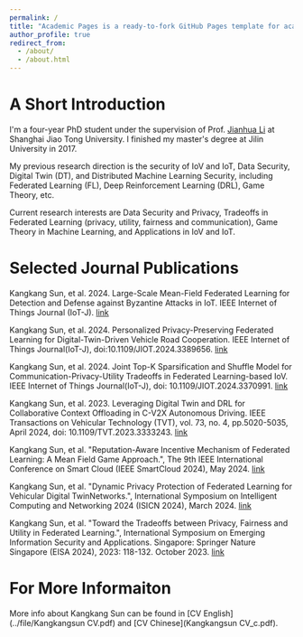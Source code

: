 ```yaml
---
permalink: /
title: "Academic Pages is a ready-to-fork GitHub Pages template for academic personal websites"
author_profile: true
redirect_from: 
  - /about/
  - /about.html
---
```


# A Short Introduction
I'm a four-year PhD student under the supervision of Prof. [Jianhua Li](https://infosec.sjtu.edu.cn/TeamDetail.aspx?id=9) at Shanghai Jiao Tong University. I finished my master's degree at Jilin University in 2017.

My previous research direction is the security of IoV and IoT, Data Security, Digital Twin (DT), and Distributed Machine Learning Security, including Federated Learning (FL), Deep Reinforcement Learning (DRL), Game Theory, etc.

Current research interests are Data Security and Privacy, Tradeoffs in Federated Learning (privacy, utility, fairness and communication), Game Theory in Machine Learning, and Applications in IoV and IoT.

# Selected Journal Publications

Kangkang Sun, et al. 2024. Large-Scale Mean-Field Federated Learning for Detection and Defense against Byzantine Attacks in IoT. IEEE Internet of Things Journal (IoT-J). [link](https://ieeexplore.ieee.org/document/10638812/)

Kangkang Sun, et al. 2024. Personalized Privacy-Preserving Federated Learning for Digital-Twin-Driven Vehicle Road Cooperation. IEEE Internet of Things Journal(IoT-J), doi:10.1109/JIOT.2024.3389656. [link](https://ieeexplore.ieee.org/document/10517764)

Kangkang Sun, et al. 2024. Joint Top-K Sparsification and Shuffle Model for Communication-Privacy-Utility Tradeoffs in Federated Learning-based IoV. IEEE Internet of Things Journal(IoT-J), doi: 10.1109/JIOT.2024.3370991. [link](https://ieeexplore.ieee.org/document/10478294)

Kangkang Sun, et al. 2023. Leveraging Digital Twin and DRL for Collaborative Context Offloading in C-V2X Autonomous Driving. IEEE Transactions on Vehicular Technology (TVT), vol. 73, no. 4, pp.5020-5035, April 2024, doi: 10.1109/TVT.2023.3333243. [link](https://ieeexplore.ieee.org/document/10319104)

Kangkang Sun, et al. "Reputation-Aware Incentive Mechanism of Federated Learning: A Mean Field
Game Approach.", The 9th IEEE International Conference on Smart Cloud (IEEE SmartCloud 2024), May
2024. [link](https://ieeexplore.ieee.org/document/10566322)

Kangkang Sun, et al. "Dynamic Privacy Protection of Federated Learning for Vehicular Digital TwinNetworks.", International Symposium on Intelligent Computing and Networking 2024 (ISICN 2024), March 2024. [link](https://link.springer.com/chapter/10.1007/978-3-031-67447-1_8)

Kangkang Sun, et al. "Toward the Tradeoffs between Privacy, Fairness and Utility in Federated Learning.", International Symposium on Emerging Information Security and Applications. Singapore: Springer Nature Singapore (EISA 2024), 2023: 118-132. October 2023. [link](https://link.springer.com/chapter/10.1007/978-981-99-9614-8_8)

# For More Informaiton

More info about Kangkang Sun can be found in [CV English](../file/Kangkangsun CV.pdf) and [CV Chinese](Kangkangsun CV_c.pdf).
